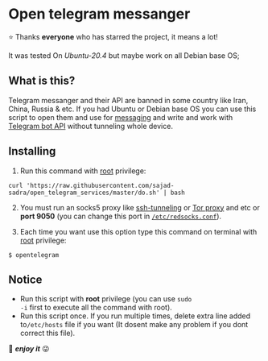 Open telegram messanger
========================
⭐️ <a>Thanks **everyone** who has starred the project, it means a lot!</a>

It was tested On <i>Ubuntu-20.4</i> but maybe work on all Debian base OS;

What is this?
-------------
Telegram messanger and their API are banned in some country like Iran, China, Russia & etc.
If you had Ubuntu or Debian base OS you can use this script to open them and use for <a href="https://telegram.org/">messaging</a> and write and work with <a href="https://core.telegram.org/bots">Telegram bot API</a> without tunneling whole device.

Installing
----------
1. Run this command with <u>root</u> privilege:
```
curl 'https://raw.githubusercontent.com/sajad-sadra/open_telegram_services/master/do.sh' | bash
```
2. You must run an socks5 proxy like <a href="https://www.ssh.com/ssh/tunneling/">ssh-tunneling</a> or <a href="https://www.torproject.org/">Tor proxy</a> and etc or <b>port 9050</b> (you can change this port in <code><a href="https://github.com/sajad-sadra/open_telegram_services/blob/cb08203a5b726176f38356c10384fe65d8014508/redsocks.conf#L7">/etc/redsocks.conf</a></code>).

3. Each time you want use this option type this command on terminal with <u>root</u> privilege:
```
$ opentelegram
```

Notice
-------
+ Run this script with <b>root</b> privilege (you can use <code>sudo -i</code> first to execute all the command with root).
+ Run this script once. If you run multiple times, delete extra line added to<code>/etc/hosts</code> file if you want (It dosent make any problem if you dont correct this file).
 
 🥂 <i><b>enjoy it</b></i> 😜
